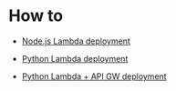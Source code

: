 # How to

 - [Node.js Lambda deployment](../blob/main/nodejs/README.md)

 - [Python Lambda deployment](../blob/main/python/README.md)

 - [Python Lambda + API GW deployment](../blob/main/python_and_api_gw/README.md)
